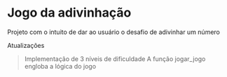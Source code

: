 # Jogo da adivinhação
Projeto com o intuito de dar ao usuário o desafio de adivinhar um número

Atualizações
> Implementação de 3 níveis de dificuldade
> A função jogar_jogo engloba a lógica do jogo
